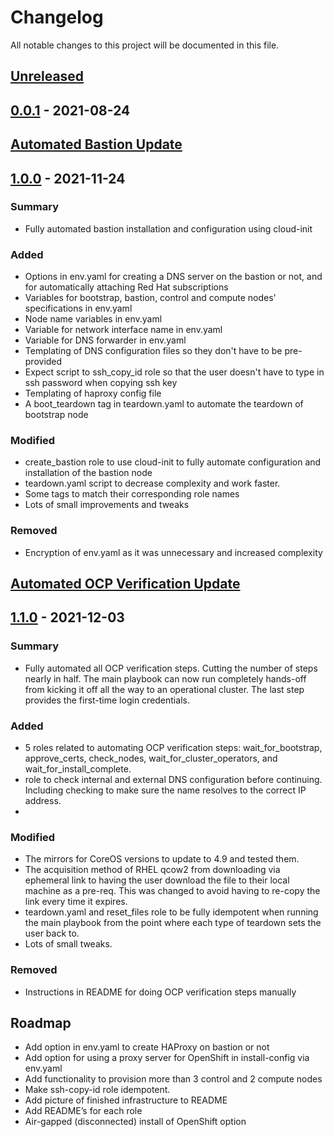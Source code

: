 # Changelog

All notable changes to this project will be documented in this file.

## [Unreleased]

## [0.0.1] - 2021-08-24

[unreleased]: https://github.com/IBM/Ansible-OpenShift-Provisioning/compare/v0.0.1...HEAD
[0.0.1]: https://github.com/IBM/Ansible-OpenShift-Provisioning/compare/v0.0.1

## [Automated Bastion Update]

## [1.0.0] - 2021-11-24
[1.0.0]: https://github.com/IBM/Ansible-OpenShift-Provisioning/compare/v0.0.1...HEAD

### Summary
- Fully automated bastion installation and configuration using cloud-init

### Added
- Options in env.yaml for creating a DNS server on the bastion or not, and for automatically attaching Red Hat subscriptions
- Variables for bootstrap, bastion, control and compute nodes' specifications in env.yaml
- Node name variables in env.yaml
- Variable for network interface name in env.yaml
- Variable for DNS forwarder in env.yaml
- Templating of DNS configuration files so they don't have to be pre-provided
- Expect script to ssh_copy_id role so that the user doesn't have to type in ssh password when copying ssh key
- Templating of haproxy config file
- A boot_teardown tag in teardown.yaml to automate the teardown of bootstrap node
### Modified
- create_bastion role to use cloud-init to fully automate configuration and installation of the bastion node
- teardown.yaml script to decrease complexity and work faster.
- Some tags to match their corresponding role names
- Lots of small improvements and tweaks
### Removed
- Encryption of env.yaml as it was unnecessary and increased complexity

[Automated Bastion Update]: https://github.com/IBM/Ansible-OpenShift-Provisioning/compare/v1.0.0...HEAD
[1.0.0]: https://github.com/IBM/Ansible-OpenShift-Provisioning/compare/v1.0.0

## [Automated OCP Verification Update]

## [1.1.0] - 2021-12-03
[1.1.0]: https://github.com/IBM/Ansible-OpenShift-Provisioning/compare/v0.1.0...HEAD

### Summary
- Fully automated all OCP verification steps. Cutting the number of steps nearly in half. The main playbook can now run completely hands-off from kicking it off all the way to an operational cluster. The last step provides the first-time login credentials.

### Added
- 5 roles related to automating OCP verification steps: wait_for_bootstrap, approve_certs, check_nodes, wait_for_cluster_operators, and wait_for_install_complete.
- role to check internal and external DNS configuration before continuing. Including checking to make sure the name resolves to the correct IP address.
- 
### Modified
- The mirrors for CoreOS versions to update to 4.9 and tested them.
- The acquisition method of RHEL qcow2 from downloading via ephemeral link to having the user download the file to their local machine as a pre-req. This was changed to avoid having to re-copy the link every time it expires.
- teardown.yaml and reset_files role to be fully idempotent when running the main playbook from the point where each type of teardown sets the user back to.
- Lots of small tweaks.
### Removed
- Instructions in README for doing OCP verification steps manually

[Automated OCP Verification Update]: https://github.com/IBM/Ansible-OpenShift-Provisioning/compare/v1.1.0...HEAD
[1.1.0]: https://github.com/IBM/Ansible-OpenShift-Provisioning/compare/v1.0.0

## Roadmap

- Add option in env.yaml to create HAProxy on bastion or not
- Add option for using a proxy server for OpenShift in install-config via env.yaml
- Add functionality to provision more than 3 control and 2 compute nodes
- Make ssh-copy-id role idempotent.
- Add picture of finished infrastructure to README
- Add README’s for each role
- Air-gapped (disconnected) install of OpenShift option
